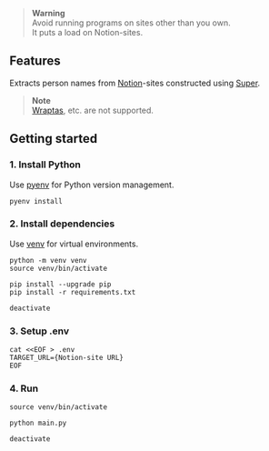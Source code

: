 > **Warning**\
> Avoid running programs on sites other than you own.\
> It puts a load on Notion-sites.

## Features

Extracts person names from [Notion]-sites constructed using [Super].

> **Note**\
> [Wraptas], etc. are not supported.

## Getting started

### 1. Install Python

Use [pyenv] for Python version management.

```shell
pyenv install
```

### 2. Install dependencies

Use [venv] for virtual environments.

```shell
python -m venv venv
source venv/bin/activate

pip install --upgrade pip
pip install -r requirements.txt

deactivate
```

### 3. Setup .env

```shell
cat <<EOF > .env
TARGET_URL={Notion-site URL}
EOF
```

### 4. Run

```shell
source venv/bin/activate

python main.py

deactivate
```

<!-- Links -->
[Notion]: https://www.notion.so
[Super]: https://super.so
[Wraptas]: https://wraptas.com
[pyenv]: https://github.com/pyenv/pyenv
[venv]: https://docs.python.org/3/library/venv.html
